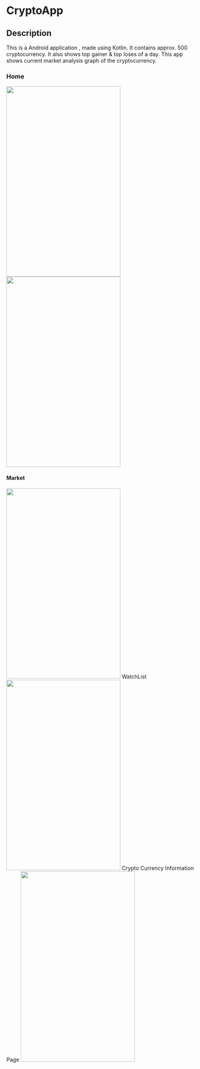 # CryptoApp
## Description
This is a Android application , made using Kotlin. It contains approx. 500 cryptocurrency. It also shows top gainer & top loses of a day.
This app shows current market analysis graph of the cryptocurrency. 
### Home 
<img src="https://user-images.githubusercontent.com/114559538/230426837-f4066948-198f-4f6b-9671-a665bf310b9a.jpg" width="300" height="500"> <img src="https://user-images.githubusercontent.com/114559538/230427156-a0d19eeb-d862-4174-9e80-6f6493419cbc.jpg" width="300" height="500">
#### Market
<img src="https://user-images.githubusercontent.com/114559538/230427755-cec719a6-205a-4afc-845b-d97f88c5ba07.jpg" width="300" height="500">
WatchList

<img src="https://user-images.githubusercontent.com/114559538/230428424-3d3549c0-c1ad-45d2-84ea-d99132f27b0e.jpg" width="300" height="500">
Crypto Currency Information Page 

<img src="https://user-images.githubusercontent.com/114559538/230428872-434c09e5-f86e-49ed-ba0b-b5d8a55934b3.jpg" width="300" height="500">

